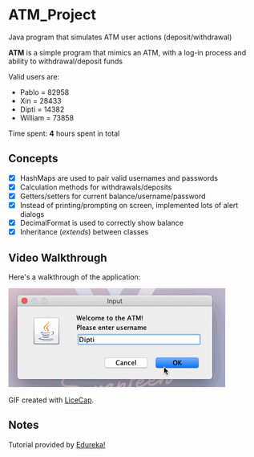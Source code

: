 # ATM_Project
Java program that simulates ATM user actions (deposit/withdrawal)

**ATM** is a simple program that mimics an ATM, with a log-in process and ability to withdrawal/deposit funds

Valid users are:
  * Pablo = 82958
  * Xin = 28433
  * Dipti = 14382
  * William = 73858

Time spent: **4** hours spent in total

## Concepts
- [x] HashMaps are used to pair valid usernames and passwords
- [x] Calculation methods for withdrawals/deposits
- [x] Getters/setters for current balance/username/password
- [x] Instead of printing/prompting on screen, implemented lots of alert dialogs
- [x] DecimalFormat is used to correctly show balance
- [x] Inheritance (*extends*) between classes 

## Video Walkthrough

Here's a walkthrough of the application:

<img src='ATMWalkthrough.gif' title='ATM Walkthrough' width='' alt='ATM Walkthrough' />

GIF created with [LiceCap](http://www.cockos.com/licecap/).

## Notes
Tutorial provided by [Edureka!](https://www.youtube.com/watch?v=WsUuqlTgBK0&t=364s&ab_channel=edureka%21)
